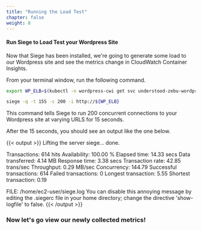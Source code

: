 ```yaml
---
title: "Running the Load Test"
chapter: false
weight: 8
---
```


#### Run Siege to Load Test your Wordpress Site

Now that Siege has been installed, we're going to generate some load to our Wordpress site and see the metrics change in CloudWatch Container Insights.

From your terminal window, run the following command.

```bash
export WP_ELB=$(kubectl -n wordpress-cwi get svc understood-zebu-wordpress -o jsonpath="{.status.loadBalancer.ingress[].hostname}")

siege -q -t 15S -c 200 -i http://${WP_ELB}
```

This command tells Siege to run 200 concurrent connections to your Wordpress site at varying URLS for 15 seconds.

After the 15 seconds, you should see an output like the one below.

{{< output >}}
Lifting the server siege...      done.

Transactions:                    614 hits
Availability:                 100.00 %
Elapsed time:                  14.33 secs
Data transferred:               4.14 MB
Response time:                  3.38 secs
Transaction rate:              42.85 trans/sec
Throughput:                     0.29 MB/sec
Concurrency:                  144.79
Successful transactions:         614
Failed transactions:               0
Longest transaction:            5.55
Shortest transaction:           0.19
 
FILE: /home/ec2-user/siege.log
You can disable this annoying message by editing
the .siegerc file in your home directory; change
the directive 'show-logfile' to false.
{{< /output >}}

### Now let's go view our newly collected metrics!
